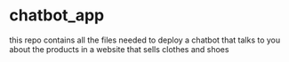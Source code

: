 # chatbot_app
this repo contains all the files needed to deploy a chatbot that talks to you about the products in a website that sells clothes and shoes
